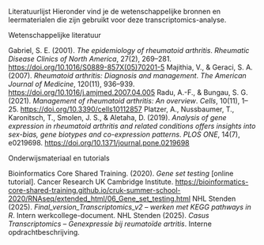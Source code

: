 Literatuurlijst
Hieronder vind je de wetenschappelijke bronnen en leermaterialen die zijn gebruikt voor deze transcriptomics-analyse.


Wetenschappelijke literatuur

Gabriel, S. E. (2001). *The epidemiology of rheumatoid arthritis*. *Rheumatic Disease Clinics of North America*, 27(2), 269–281. https://doi.org/10.1016/S0889-857X(05)70201-5
Majithia, V., & Geraci, S. A. (2007). *Rheumatoid arthritis: Diagnosis and management*. *The American Journal of Medicine*, 120(11), 936–939. https://doi.org/10.1016/j.amjmed.2007.04.005
Radu, A.-F., & Bungau, S. G. (2021). *Management of rheumatoid arthritis: An overview*. *Cells*, 10(11), 1–25. https://doi.org/10.3390/cells10112857
Platzer, A., Nussbaumer, T., Karonitsch, T., Smolen, J. S., & Aletaha, D. (2019). *Analysis of gene expression in rheumatoid arthritis and related conditions offers insights into sex-bias, gene biotypes and co-expression patterns*. *PLOS ONE*, 14(7), e0219698. https://doi.org/10.1371/journal.pone.0219698


Onderwijsmateriaal en tutorials

Bioinformatics Core Shared Training. (2020). *Gene set testing* [online tutorial]. Cancer Research UK Cambridge Institute. https://bioinformatics-core-shared-training.github.io/cruk-summer-school-2020/RNAseq/extended_html/06_Gene_set_testing.html
NHL Stenden (2025). *Final_version_Transcriptomics_v2 – werken met KEGG pathways in R*. Intern werkcollege-document.
NHL Stenden (2025). *Casus Transcriptomics – Genexpressie bij reumatoïde artritis*. Interne opdrachtbeschrijving.

